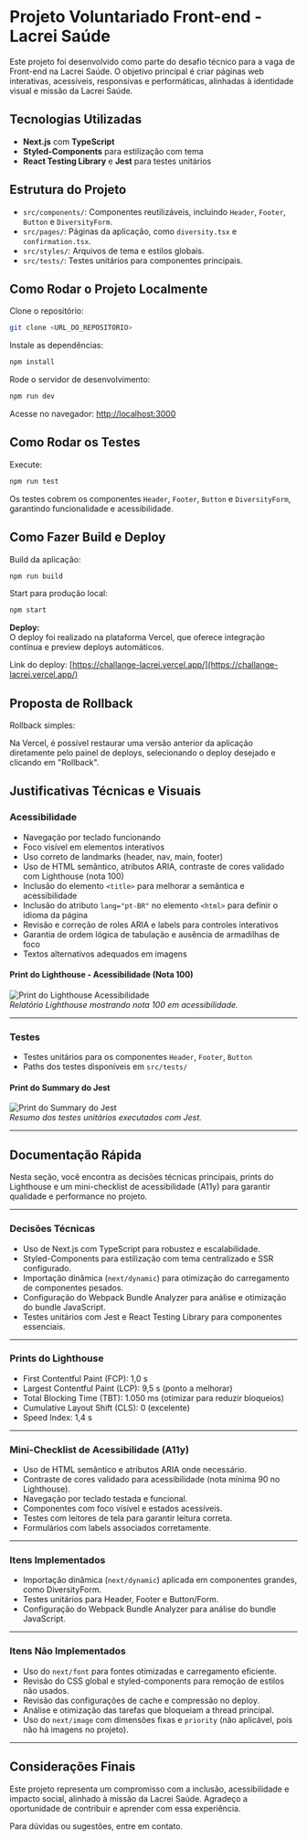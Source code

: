 # Projeto Voluntariado Front-end - Lacrei Saúde

Este projeto foi desenvolvido como parte do desafio técnico para a vaga de Front-end na Lacrei Saúde. O objetivo principal é criar páginas web interativas, acessíveis, responsivas e performáticas, alinhadas à identidade visual e missão da Lacrei Saúde.

## Tecnologias Utilizadas

- **Next.js** com **TypeScript**
- **Styled-Components** para estilização com tema
- **React Testing Library** e **Jest** para testes unitários

## Estrutura do Projeto

- `src/components/`: Componentes reutilizáveis, incluindo `Header`, `Footer`, `Button` e `DiversityForm`.
- `src/pages/`: Páginas da aplicação, como `diversity.tsx` e `confirmation.tsx`.
- `src/styles/`: Arquivos de tema e estilos globais.
- `src/tests/`: Testes unitários para componentes principais.

## Como Rodar o Projeto Localmente

Clone o repositório:

```bash
git clone <URL_DO_REPOSITORIO>
```

Instale as dependências:

```bash
npm install
```

Rode o servidor de desenvolvimento:

```bash
npm run dev
```

Acesse no navegador: [http://localhost:3000](http://localhost:3000)

## Como Rodar os Testes

Execute:

```bash
npm run test
```

Os testes cobrem os componentes `Header`, `Footer`, `Button` e `DiversityForm`, garantindo funcionalidade e acessibilidade.

## Como Fazer Build e Deploy

Build da aplicação:

```bash
npm run build
```

Start para produção local:

```bash
npm start
```

**Deploy:**  
O deploy foi realizado na plataforma Vercel, que oferece integração contínua e preview deploys automáticos.

Link do deploy: [https://challange-lacrei.vercel.app/](https://challange-lacrei.vercel.app/)

## Proposta de Rollback

Rollback simples:

Na Vercel, é possível restaurar uma versão anterior da aplicação diretamente pelo painel de deploys, selecionando o deploy desejado e clicando em "Rollback".

## Justificativas Técnicas e Visuais

### Acessibilidade

- Navegação por teclado funcionando  
- Foco visível em elementos interativos  
- Uso correto de landmarks (header, nav, main, footer)  
- Uso de HTML semântico, atributos ARIA, contraste de cores validado com Lighthouse (nota 100)  
- Inclusão do elemento `<title>` para melhorar a semântica e acessibilidade  
- Inclusão do atributo `lang="pt-BR"` no elemento `<html>` para definir o idioma da página  
- Revisão e correção de roles ARIA e labels para controles interativos  
- Garantia de ordem lógica de tabulação e ausência de armadilhas de foco  
- Textos alternativos adequados em imagens  

#### Print do Lighthouse - Acessibilidade (Nota 100)
![Print do Lighthouse Acessibilidade](https://raw.githubusercontent.com/lh5818181/servidor_estatico/refs/heads/main/Print%20-%20Acessibilidade.png)  
*Relatório Lighthouse mostrando nota 100 em acessibilidade.*

---

### Testes

- Testes unitários para os componentes `Header`, `Footer`, `Button`  
- Paths dos testes disponíveis em `src/tests/`  

#### Print do Summary do Jest

![Print do Summary do Jest](https://raw.githubusercontent.com/lh5818181/servidor_estatico/refs/heads/main/print%20-%20testes.png)  
*Resumo dos testes unitários executados com Jest.*

---

## Documentação Rápida

Nesta seção, você encontra as decisões técnicas principais, prints do Lighthouse e um mini-checklist de acessibilidade (A11y) para garantir qualidade e performance no projeto.

---

### Decisões Técnicas

- Uso de Next.js com TypeScript para robustez e escalabilidade.
- Styled-Components para estilização com tema centralizado e SSR configurado.
- Importação dinâmica (`next/dynamic`) para otimização do carregamento de componentes pesados.
- Configuração do Webpack Bundle Analyzer para análise e otimização do bundle JavaScript.
- Testes unitários com Jest e React Testing Library para componentes essenciais.

---

### Prints do Lighthouse

- First Contentful Paint (FCP): 1,0 s
- Largest Contentful Paint (LCP): 9,5 s (ponto a melhorar)
- Total Blocking Time (TBT): 1.050 ms (otimizar para reduzir bloqueios)
- Cumulative Layout Shift (CLS): 0 (excelente)
- Speed Index: 1,4 s

---

### Mini-Checklist de Acessibilidade (A11y)

- Uso de HTML semântico e atributos ARIA onde necessário.
- Contraste de cores validado para acessibilidade (nota mínima 90 no Lighthouse).
- Navegação por teclado testada e funcional.
- Componentes com foco visível e estados acessíveis.
- Testes com leitores de tela para garantir leitura correta.
- Formulários com labels associados corretamente.

---

### Itens Implementados

- Importação dinâmica (`next/dynamic`) aplicada em componentes grandes, como DiversityForm.
- Testes unitários para Header, Footer e Button/Form.
- Configuração do Webpack Bundle Analyzer para análise do bundle JavaScript.

---

### Itens Não Implementados

- Uso do `next/font` para fontes otimizadas e carregamento eficiente.
- Revisão do CSS global e styled-components para remoção de estilos não usados.
- Revisão das configurações de cache e compressão no deploy.
- Análise e otimização das tarefas que bloqueiam a thread principal.
- Uso do `next/image` com dimensões fixas e `priority` (não aplicável, pois não há imagens no projeto).

---

## Considerações Finais

Este projeto representa um compromisso com a inclusão, acessibilidade e impacto social, alinhado à missão da Lacrei Saúde. Agradeço a oportunidade de contribuir e aprender com essa experiência.

Para dúvidas ou sugestões, entre em contato.

